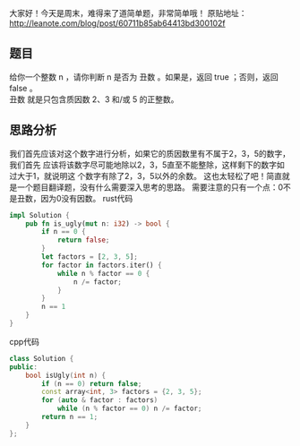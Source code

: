 大家好！今天是周末，难得来了道简单题，非常简单哦！
原贴地址：http://leanote.com/blog/post/60711b85ab64413bd300102f
## 题目
给你一个整数 n ，请你判断 n 是否为 丑数 。如果是，返回 true ；否则，返回 false 
。  
丑数 就是只包含质因数 2、3 和/或 5 的正整数。
## 思路分析
我们首先应该对这个数字进行分析，如果它的质因数里有不属于2，3，5的数字，我们首先
应该将该数字尽可能地除以2，3，5直至不能整除，这样剩下的数字如过大于1，就说明这
个数字有除了2，3，5以外的余数。
这也太轻松了吧！简直就是一个题目翻译题，没有什么需要深入思考的思路。
需要注意的只有一个点：0不是丑数，因为0没有因数。
rust代码
```rust
impl Solution {
    pub fn is_ugly(mut n: i32) -> bool {
        if n == 0 {
            return false;
        }
        let factors = [2, 3, 5];
        for factor in factors.iter() {
            while n % factor == 0 {
                n /= factor;
            }
        }
        n == 1
    }
}
```
cpp代码
```cpp
class Solution {
public:
    bool isUgly(int n) {
        if (n == 0) return false;
        const array<int, 3> factors = {2, 3, 5};
        for (auto & factor : factors)
            while (n % factor == 0) n /= factor;
        return n == 1;
    }
};
```